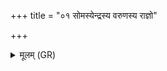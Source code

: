 +++
title = "०१ सोमस्येन्द्रस्य वरुणस्य राज्ञो"

+++
<details><summary>मूलम् (GR)</summary>

सोमस्येन्द्रस्य वरुणस्य राज्ञो  
विष्णोर् बलेन सवितुः सवेन ।  
अग्नेर् होत्रेण प्र णुदे पिशाचान्  
यविष्ठस्य ब्रह्मणा जातवेदसः ॥
</details>